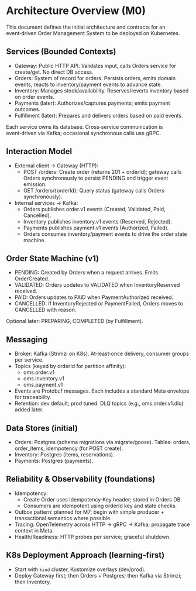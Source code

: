 # Architecture Overview (M0)

This document defines the initial architecture and contracts for an event‑driven Order Management System to be deployed on Kubernetes.

## Services (Bounded Contexts)

- Gateway: Public HTTP API. Validates input, calls Orders service for create/get. No direct DB access.
- Orders: System of record for orders. Persists orders, emits domain events, reacts to inventory/payment events to advance state.
- Inventory: Manages stock/availability. Reserves/reverts inventory based on order events.
- Payments (later): Authorizes/captures payments; emits payment outcomes.
- Fulfillment (later): Prepares and delivers orders based on paid events.

Each service owns its database. Cross‑service communication is event‑driven via Kafka; occasional synchronous calls use gRPC.

## Interaction Model

- External client → Gateway (HTTP):
  - POST /orders: Create order (returns 201 + orderId); gateway calls Orders synchronously to persist PENDING and trigger event emission.
  - GET /orders/{orderId}: Query status (gateway calls Orders synchronously).
- Internal services → Kafka:
  - Orders publishes order.v1 events (Created, Validated, Paid, Cancelled).
  - Inventory publishes inventory.v1 events (Reserved, Rejected).
  - Payments publishes payment.v1 events (Authorized, Failed).
  - Orders consumes inventory/payment events to drive the order state machine.

## Order State Machine (v1)

- PENDING: Created by Orders when a request arrives. Emits OrderCreated.
- VALIDATED: Orders updates to VALIDATED when InventoryReserved received.
- PAID: Orders updates to PAID when PaymentAuthorized received.
- CANCELLED: If InventoryRejected or PaymentFailed, Orders moves to CANCELLED with reason.

Optional later: PREPARING, COMPLETED (by Fulfillment).

## Messaging

- Broker: Kafka (Strimzi on K8s). At‑least‑once delivery, consumer groups per service.
- Topics (keyed by orderId for partition affinity):
  - oms.order.v1
  - oms.inventory.v1
  - oms.payment.v1
- Events are Protobuf messages. Each includes a standard Meta envelope for traceability.
- Retention: dev default; prod tuned. DLQ topics (e.g., oms.order.v1.dlq) added later.

## Data Stores (initial)

- Orders: Postgres (schema migrations via migrate/goose). Tables: orders, order_items, idempotency (for POST create).
- Inventory: Postgres (items, reservations).
- Payments: Postgres (payments).

## Reliability & Observability (foundations)

- Idempotency: 
  - Create Order uses Idempotency‑Key header; stored in Orders DB.
  - Consumers are idempotent using orderId key and state checks.
- Outbox pattern: planned for M7; begin with simple producer + transactional semantics where possible.
- Tracing: OpenTelemetry across HTTP → gRPC → Kafka; propagate trace context in Meta.
- Health/Readiness: HTTP probes per service; graceful shutdown.

## K8s Deployment Approach (learning‑first)

- Start with `kind` cluster, Kustomize overlays (dev/prod).
- Deploy Gateway first; then Orders + Postgres; then Kafka via Strimzi; then Inventory.

